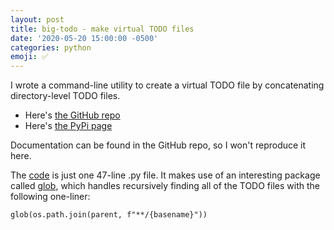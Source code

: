 ```yaml
---
layout: post
title: big-todo - make virtual TODO files
date: '2020-05-20 15:00:00 -0500'
categories: python
emoji: ✅
---
```


I wrote a command-line utility to create a virtual TODO file by concatenating
directory-level TODO files.

* Here's [the GitHub repo](https://github.com/jakekara/big-todo)
* Here's [the PyPi page](https://pypi.org/project/big-todo/)

Documentation can be found in the GitHub repo, so I won't reproduce it here.

The [code](https://github.com/jakekara/big-todo/blob/master/btodo/__init__.py)
is just one 47-line .py file. It makes use of an interesting package called
[glob](https://docs.python.org/3/library/glob.html), which handles recursively finding all of the TODO files with the following one-liner:

<code>glob(os.path.join(parent, f"**/{basename}"))</code>

